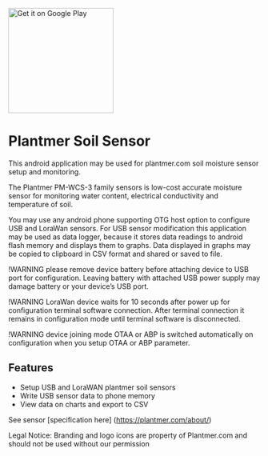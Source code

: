 [<img src='https://play.google.com/intl/en_us/badges/images/generic/en_badge_web_generic.png' alt='Get it on Google Play' width='210' heigh='80'>](https://play.google.com/store/apps/details?id=com.plantmer.soilsensor)

# Plantmer Soil Sensor

This android application may be used for plantmer.com soil moisture sensor setup and monitoring.

The Plantmer PM-WCS-3 family sensors is low-cost accurate moisture sensor for monitoring water content, electrical conductivity and temperature of soil.

You may use any android phone supporting OTG host option to configure USB and LoraWan sensors. For USB sensor modification this application may be used as data logger, because it stores data readings to android flash memory and displays them to graphs. Data displayed in graphs may be copied to clipboard in CSV format and shared or saved to file.

!WARNING please remove device battery before attaching device to USB port for configuration. Leaving battery with attached USB power supply may damage battery or your device’s USB port.

!WARNING LoraWan device waits for 10 seconds after power up for configuration terminal software connection. After terminal connection it remains in configuration mode until terminal software is disconnected.

!WARNING device joining mode OTAA or ABP is switched automatically on configuration when you setup OTAA or ABP parameter.

## Features
* Setup USB and LoraWAN plantmer soil sensors
* Write USB sensor data to phone memory
* View data on charts and export to CSV

See sensor [specification here] (https://plantmer.com/about/)

Legal Notice: Branding and logo icons are property of Plantmer.com and should not be used without our permission